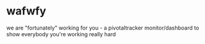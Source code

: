 wafwfy
======

we are "fortunately" working for you - a pivotaltracker monitor/dashboard to show everybody you're working really hard